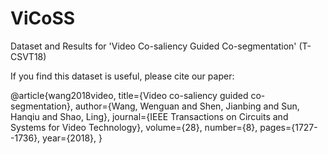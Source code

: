 # ViCoSS
Dataset and Results for 'Video Co-saliency Guided Co-segmentation' (T-CSVT18)

If you find this dataset is useful, please cite our paper:

@article{wang2018video,
  title={Video co-saliency guided co-segmentation},
  author={Wang, Wenguan and Shen, Jianbing and Sun, Hanqiu and Shao, Ling},
  journal={IEEE Transactions on Circuits and Systems for Video Technology},
  volume={28},
  number={8},
  pages={1727--1736},
  year={2018},
}
